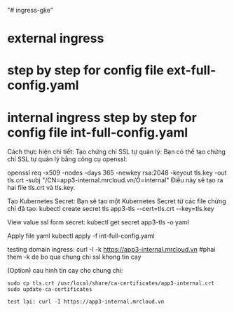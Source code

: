 "# ingress-gke" 
# external ingress
# step by step for config file ext-full-config.yaml








# internal ingress step by step for config file int-full-config.yaml
Cách thực hiện chi tiết:
Tạo chứng chỉ SSL tự quản lý:
Bạn có thể tạo chứng chỉ SSL tự quản lý bằng công cụ openssl:

openssl req -x509 -nodes -days 365 -newkey rsa:2048 -keyout tls.key -out tls.crt -subj "/CN=app3-internal.mrcloud.vn/O=internal"
Điều này sẽ tạo ra hai file tls.crt và tls.key.

Tạo Kubernetes Secret:
Bạn sẽ tạo một Kubernetes Secret từ các file chứng chỉ đã tạo:
    kubectl create secret tls app3-tls --cert=tls.crt --key=tls.key
    
View value ssl form secret:
    kubectl get secret app3-tls -o yaml

Apply file yaml
    kubectl apply -f int-full-config.yaml 

testing domain ingress:
    curl -I -k https://app3-internal.mrcloud.vn   #phai them -k de bo qua chung chi ssl khong tin cay

(Option) cau hinh tin cay cho chung chi:

    sudo cp tls.crt /usr/local/share/ca-certificates/app3-internal.crt
    sudo update-ca-certificates

    test lại: curl -I https://app3-internal.mrcloud.vn












